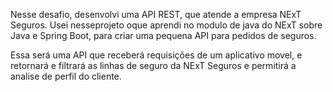 Nesse desafio, desenvolvi uma API REST, que atende a empresa NExT Seguros. Usei nesseprojeto oque aprendi no modulo de java do NExT sobre Java e Spring Boot, para criar uma pequena API para pedidos de seguros.

Essa será uma API que receberá requisições de um aplicativo movel, e retornará e filtrará as linhas de seguro da NExT Seguros e permitirá a analise de perfil do cliente.
